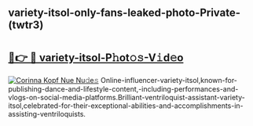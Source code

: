 ## variety-itsol-only-fans​-leaked-photo​-Private-(twtr3)


# <h2><a href="https://mediaupload.pro?title=variety-itsol&ref=git">🔗👉 🔴 variety-itsol-P𝚑ot𝚘𝚜-V𝚒d𝚎o</a></h2>

[![Corinna Kopf Nue Nu𝚍e𝚜](https://i.imgur.com/0qMVB7G.gif)](https://mediaupload.pro?title=variety-itsol&ref=git)
Online-influencer-variety-itsol,known-for-publishing-dance-and-lifestyle-content,-including-performances-and-vlogs-on-social-media-platforms.Brilliant-ventriloquist-assistant-variety-itsol,celebrated-for-their-exceptional-abilities-and-accomplishments-in-assisting-ventriloquists.  